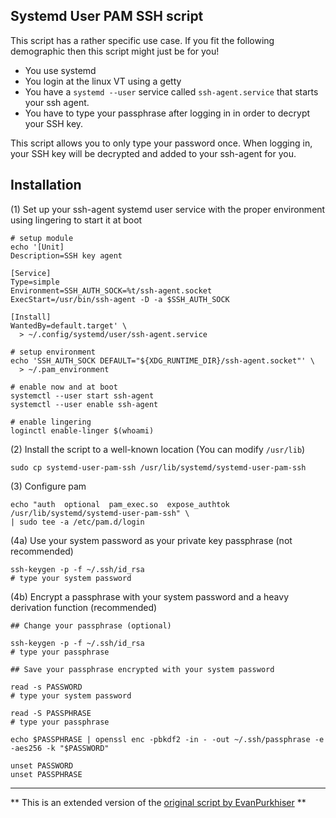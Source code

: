 ## Systemd User PAM SSH script

This script has a rather specific use case. If you fit the following demographic
then this script might just be for you!

 * You use systemd
 * You login at the linux VT using a getty
 * You have a `systemd --user` service called `ssh-agent.service` that starts
   your ssh agent.
 * You have to type your passphrase after logging in in order to
   decrypt your SSH key.

This script allows you to only type your password once. When logging in, your
SSH key will be decrypted and added to your ssh-agent for you.

## Installation

(1) Set up your ssh-agent systemd user service with the proper
    environment using lingering to start it at boot

    # setup module
    echo '[Unit]
    Description=SSH key agent

    [Service]
    Type=simple
    Environment=SSH_AUTH_SOCK=%t/ssh-agent.socket
    ExecStart=/usr/bin/ssh-agent -D -a $SSH_AUTH_SOCK

    [Install]
    WantedBy=default.target' \
      > ~/.config/systemd/user/ssh-agent.service

    # setup environment
    echo 'SSH_AUTH_SOCK DEFAULT="${XDG_RUNTIME_DIR}/ssh-agent.socket"' \
      > ~/.pam_environment

    # enable now and at boot
    systemctl --user start ssh-agent
    systemctl --user enable ssh-agent

    # enable lingering
    loginctl enable-linger $(whoami)

(2) Install the script to a well-known location (You can modify `/usr/lib`)

    sudo cp systemd-user-pam-ssh /usr/lib/systemd/systemd-user-pam-ssh

(3) Configure pam

    echo "auth  optional  pam_exec.so  expose_authtok /usr/lib/systemd/systemd-user-pam-ssh" \
    | sudo tee -a /etc/pam.d/login

(4a) Use your system password as your private key passphrase (not recommended)

    ssh-keygen -p -f ~/.ssh/id_rsa
    # type your system password


(4b) Encrypt a passphrase with your system password and a heavy derivation function (recommended)

    ## Change your passphrase (optional)
    
    ssh-keygen -p -f ~/.ssh/id_rsa
    # type your passphrase

    ## Save your passphrase encrypted with your system password

    read -s PASSWORD
    # type your system password

    read -S PASSPHRASE
    # type your passphrase

    echo $PASSPHRASE | openssl enc -pbkdf2 -in - -out ~/.ssh/passphrase -e -aes256 -k "$PASSWORD"
    
    unset PASSWORD
    unset PASSPHRASE

---
** This is an extended version of the [original script by EvanPurkhiser](https://github.com/EvanPurkhiser/systemd-user-pam-ssh) **

